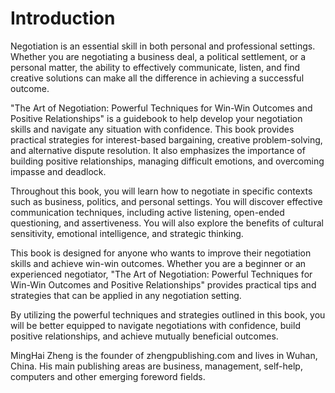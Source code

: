 # Introduction

Negotiation is an essential skill in both personal and professional settings. Whether you are negotiating a business deal, a political settlement, or a personal matter, the ability to effectively communicate, listen, and find creative solutions can make all the difference in achieving a successful outcome.

"The Art of Negotiation: Powerful Techniques for Win-Win Outcomes and Positive Relationships" is a guidebook to help develop your negotiation skills and navigate any situation with confidence. This book provides practical strategies for interest-based bargaining, creative problem-solving, and alternative dispute resolution. It also emphasizes the importance of building positive relationships, managing difficult emotions, and overcoming impasse and deadlock.

Throughout this book, you will learn how to negotiate in specific contexts such as business, politics, and personal settings. You will discover effective communication techniques, including active listening, open-ended questioning, and assertiveness. You will also explore the benefits of cultural sensitivity, emotional intelligence, and strategic thinking.

This book is designed for anyone who wants to improve their negotiation skills and achieve win-win outcomes. Whether you are a beginner or an experienced negotiator, "The Art of Negotiation: Powerful Techniques for Win-Win Outcomes and Positive Relationships" provides practical tips and strategies that can be applied in any negotiation setting.

By utilizing the powerful techniques and strategies outlined in this book, you will be better equipped to navigate negotiations with confidence, build positive relationships, and achieve mutually beneficial outcomes.

MingHai Zheng is the founder of zhengpublishing.com and lives in Wuhan, China. His main publishing areas are business, management, self-help, computers and other emerging foreword fields.
